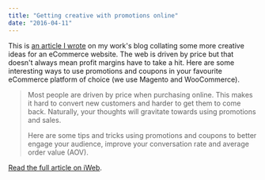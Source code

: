 ```yaml
---
title: "Getting creative with promotions online"
date: "2016-04-11"
---
```


This is [an article I wrote](https://www.iweb.co.uk/2016/04/10-ideas-promotions-coupons-magento/) on my work's blog collating some more creative ideas for an eCommerce website. The web is driven by price but that doesn't always mean profit margins have to take a hit. Here are some interesting ways to use promotions and coupons in your favourite eCommerce platform of choice (we use Magento and WooCommerce).

> Most people are driven by price when purchasing online. This makes it hard to convert new customers and harder to get them to come back. Naturally, your thoughts will gravitate towards using promotions and sales.
> 
> Here are some tips and tricks using promotions and coupons to better engage your audience, improve your conversation rate and average order value (AOV).

[Read the full article on iWeb](https://www.iweb.co.uk/2016/04/10-ideas-promotions-coupons-magento/).

